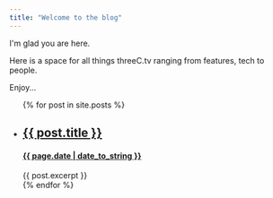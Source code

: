 ```yaml
---
title: "Welcome to the blog"
---
```


I'm glad you are here. 

Here is a space for all things threeC.tv ranging from features, tech to people.

Enjoy...

<ul>
  {% for post in site.posts %}
    <li>
      <h2><a href="{{ post.url }}">{{ post.title }}</a></h2>
      <h4><a href="{{ post.url }}">{{ page.date | date_to_string }}</a></h4>
      {{ post.excerpt }}
    </li>
  {% endfor %}
</ul>

